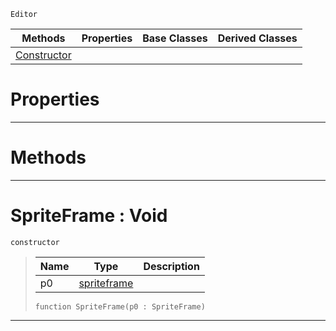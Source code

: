  `Editor`

|Methods|Properties|Base Classes|Derived Classes|
|---|---|---|---|
|[ Constructor](https://plasmaengine.github.io/PlasmaDocs/Plasma1/C++/code_reference/class_reference/spriteframe.markdown#spriteframe-void)| | | |


 #  Properties


---  
 #  Methods


---  
 #  SpriteFrame : Void

 `constructor`

> 
> |Name|Type|Description|
> |---|---|---|
> |p0|[spriteframe](https://plasmaengine.github.io/PlasmaDocs/Plasma1/C++/code_reference/class_reference/spriteframe.markdown)| |
> ``` lang=cpp, name=Lightning
> function SpriteFrame(p0 : SpriteFrame)
> ``` 


---  
 

 